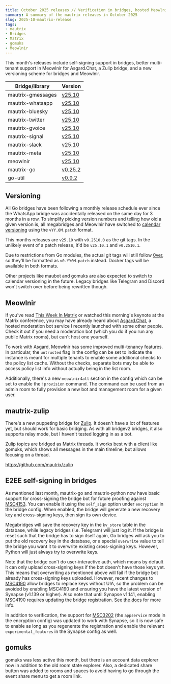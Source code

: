```yaml
---
title: October 2025 releases // Verification in bridges, hosted Meowlnirs & Zulip bridge
summary: A summary of the mautrix releases in October 2025
slug: 2025-10-mautrix-release
tags:
- mautrix
- Bridges
- Matrix
- gomuks
- Meowlnir
---
```

This month's releases include self-signing support in bridges, better
multi-tenant support in Meowlnir for Asgard.Chat, a Zulip bridge, and a new
versioning scheme for bridges and Meowlnir.

| Bridge/library    | Version                                                           |
|-------------------|-------------------------------------------------------------------|
| mautrix-gmessages | [v25.10](https://github.com/mautrix/gmessages/releases/v0.2510.0) |
| mautrix-whatsapp  | [v25.10](https://github.com/mautrix/whatsapp/releases/v0.2510.0)  |
| mautrix-bluesky   | [v25.10](https://github.com/mautrix/bluesky/releases/v0.2510.0)   |
| mautrix-twitter   | [v25.10](https://github.com/mautrix/twitter/releases/v0.2510.0)   |
| mautrix-gvoice    | [v25.10](https://github.com/mautrix/gvoice/releases/v0.2510.0)    |
| mautrix-signal    | [v25.10](https://github.com/mautrix/signal/releases/v0.2510.0)    |
| mautrix-slack     | [v25.10](https://github.com/mautrix/slack/releases/v0.2510.0)     |
| mautrix-meta      | [v25.10](https://github.com/mautrix/meta/releases/v0.2510.0)      |
| meowlnir          | [v25.10](https://github.com/maunium/meowlnir/releases/v0.2510.0)  |
| mautrix-go        | [v0.25.2](https://github.com/mautrix/go/releases/v0.25.2)         |
| go-util           | [v0.9.2](https://github.com/mautrix/go-util/releases/v0.9.2)      |

## Versioning
All Go bridges have been following a monthly release schedule ever since the
WhatsApp bridge was accidentally released on the same day for 3 months in a row.
To simplify picking version numbers and telling how old a given version is, all
megabridges and Meowlnir have switched to [calendar versioning](https://calver.org/)
using the `vYY.0M.patch` format.

This months releases are `v25.10` with `v0.2510.0` as the git tags. In the
unlikely event of a patch release, it'd be `v25.10.1` and `v0.2510.1`.

Due to restrictions from Go modules, the actual git tags will still follow
[0ver](https://0ver.org/), so they'll be formatted as `v0.YY0M.patch` instead.
Docker tags will be available in both formats.

Other projects like maubot and gomuks are also expected to switch to calendar
versioning in the future. Legacy bridges like Telegram and Discord won't switch
over before being rewritten though.

## Meowlnir
If you've read [This Week In Matrix](https://matrix.org/blog/2025/09/26/this-week-in-matrix-2025-09-26/#asgard-chat)
or watched this morning's keynote at the Matrix conference, you may have already
heard about [Asgard.Chat](https://asgard.chat/), a hosted moderation bot service
I recently launched with some other people. Check it out if you need a
moderation bot (which you do if you run any public Matrix rooms), but can't host
one yourself.

To work with Asgard, Meowlnir has some improved multi-tenancy features. In
particular, the `untrusted` flag in the config can be set to indicate the
instance is meant for multiple tenants to enable some additional checks to the
policy list cache. Without the checks, separate bots may be able to access
policy list info without actually being in the list room.

Additionally, there's a new `meowlnir4all` section in the config which can be
set to enable the `!provision` command. The command can be used from an admin
room to fully provision a new bot and management room for a given user.

## mautrix-zulip
There's a new puppeting bridge for [Zulip](https://zulip.com/). It doesn't have
a lot of features yet, but should work for basic bridging. As with all bridgev2
bridges, it also supports relay mode, but I haven't tested logging in as a bot.

Zulip topics are bridged as Matrix threads. It works best with a client like
gomuks, which shows all messages in the main timeline, but allows focusing on
a thread.

<https://github.com/mautrix/zulip>

## E2EE self-signing in bridges
As mentioned last month, mautrix-go and mautrix-python now have basic support
for cross-signing the bridge bot for future proofing against [MSC4153]. You can
enable it using the `self_sign` option under `encryption` in the bridge config.
When enabled, the bridge will generate a new recovery key and cross-signing keys,
then sign its own device.

Megabridges will save the recovery key in the `kv_store` table in the database,
while legacy bridges (i.e. Telegram) will just log it. If the bridge is reset
such that the bridge has to sign itself again, Go bridges will ask you to put
the old recovery key in the database, or a special `overwrite` value to tell
the bridge you want it to overwrite existing cross-signing keys. However, Python
will just always try to overwrite keys.

Note that the bridge can't do user-interactive auth, which means by default it
can only upload cross-signing keys if the bot doesn't have those keys yet. This
means that overwriting as mentioned above will fail if the bridge bot already
has cross-signing keys uploaded. However, recent changes to [MSC4190] allow
bridges to replace keys without UIA, so the problem can be avoided by enabling
MSC4190 and ensuring you have the latest version of Synapse (v1.139 or higher).
Also note that until Synapse v1.141, enabling MSC4190 requires updating the
bridge registration. See [the docs](https://docs.mau.fi/bridges/general/end-to-bridge-encryption.html#use-with-next-gen-auth-mas-msc4190)
for more info.

In addition to verification, the support for [MSC3202] (the `appservice` mode
in the encryption config) was updated to work with Synapse, so it is now safe
to enable as long as you regenerate the registration and enable the relevant
`experimental_features` in the Synapse config as well.

[MSC3202]: https://github.com/matrix-org/matrix-spec-proposals/pull/3202
[MSC4153]: https://github.com/matrix-org/matrix-spec-proposals/pull/4153
[MSC4190]: https://github.com/matrix-org/matrix-spec-proposals/pull/4190

## gomuks
gomuks was less active this month, but there is an account data explorer now in
addition to the old room state explorer. Also, a dedicated share button was
added to rooms and spaces to avoid having to go through the event share menu to
get a room link.
